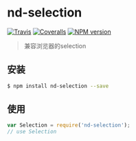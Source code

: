 # nd-selection

[![Travis](https://img.shields.io/travis/ndfront/nd-selection.svg?style=flat-square)](https://github.com/ndfront/nd-selection)
[![Coveralls](https://img.shields.io/coveralls/ndfront/nd-selection.svg?style=flat-square)](https://github.com/ndfront/nd-selection)
[![NPM version](https://img.shields.io/npm/v/nd-selection.svg?style=flat-square)](https://npmjs.org/package/nd-selection)

> 兼容浏览器的selection

## 安装

```bash
$ npm install nd-selection --save
```

## 使用

```js
var Selection = require('nd-selection');
// use Selection
```
